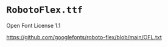 # `RobotoFlex.ttf`

Open Font License 1.1

https://github.com/googlefonts/roboto-flex/blob/main/OFL.txt

